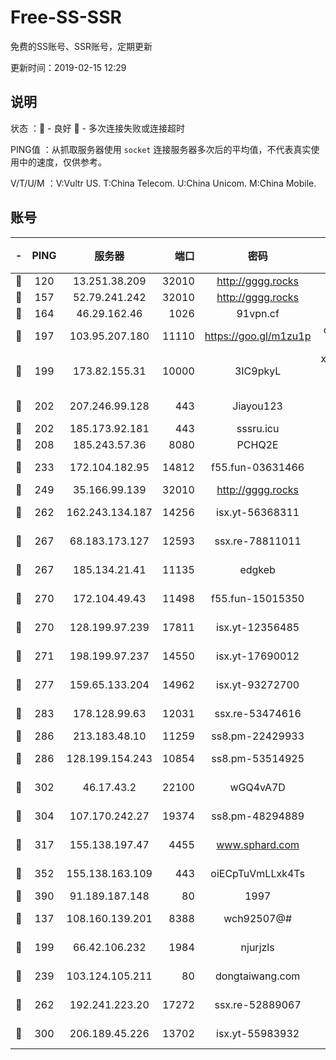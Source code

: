 # Free-SS-SSR

免费的SS账号、SSR账号，定期更新

更新时间：2019-02-15 12:29

## 说明

状态     ：🙂 - 良好 🙁 - 多次连接失败或连接超时

PING值   ：从抓取服务器使用 `socket` 连接服务器多次后的平均值，不代表真实使用中的速度，仅供参考。

V/T/U/M  ：V:Vultr US. T:China Telecom. U:China Unicom. M:China Mobile.

## 账号

|-|PING|服务器|端口|密码|加密方式|区域|V/T/U/M|
|:----:|:----:|:-----:|-----:|:----:|:----:|:----:|:----:|
|🙂|120|13.251.38.209|32010|http://gggg.rocks|chacha20|SG|10↑/10↑/10↑/10↑|
|🙂|157|52.79.241.242|32010|http://gggg.rocks|chacha20|KR|10↑/9↑/8↓/10↑|
|🙂|164|46.29.162.46|1026|91vpn.cf|rc4-md5|RU|8↑/10↑/8↑/10↑|
|🙂|197|103.95.207.180|11110|https://goo.gl/m1zu1p|chacha20-ietf|US|8↑/10↑/9↑/9↑|
|🙂|199|173.82.155.31|10000|3IC9pkyL|xchacha20-ietf-poly1305|US|5↑/4↑/3↑/4↑|
|🙂|202|207.246.99.128|443|Jiayou123|aes-256-cfb|US|9↑/10↑/10↑/10↑|
|🙂|202|185.173.92.181|443|sssru.icu|rc4-md5|RU|10↑/10↑/10↑/10↑|
|🙂|208|185.243.57.36|8080|PCHQ2E|rc4-md5|US|10↑/10↑/10↑/10↑|
|🙂|233|172.104.182.95|14812|f55.fun-03631466|aes-256-cfb|SG|10↑/10↑/9↑/10↑|
|🙂|249|35.166.99.139|32010|http://gggg.rocks|chacha20|US|9↑/9↑/8↑/9↑|
|🙂|262|162.243.134.187|14256|isx.yt-56368311|aes-256-cfb|US|9↑/9↑/9↑/9↑|
|🙂|267|68.183.173.127|12593|ssx.re-78811011|aes-256-cfb|US|7↑/6↑/6↑/6↑|
|🙂|267|185.134.21.41|11135|edgkeb|aes-256-cfb|GB|10↑/10↑/10↑/10↑|
|🙂|270|172.104.49.43|11498|f55.fun-15015350|aes-256-cfb|SG|7↑/6↑/6↑/6↑|
|🙂|270|128.199.97.239|17811|isx.yt-12356485|aes-256-cfb|SG|9↑/9↑/9↑/9↑|
|🙂|271|198.199.97.237|14550|isx.yt-17690012|aes-256-cfb|US|9↑/9↑/9↑/9↑|
|🙂|277|159.65.133.204|14962|isx.yt-93272700|aes-256-cfb|SG|9↑/9↑/9↑/9↑|
|🙂|283|178.128.99.63|12031|ssx.re-53474616|aes-256-cfb|SG|7↑/6↑/6↑/6↑|
|🙂|286|213.183.48.10|11259|ss8.pm-22429933|rc4-md5|RU|7↑/6↑/6↑/6↑|
|🙂|286|128.199.154.243|10854|ss8.pm-53514925|aes-256-cfb|SG|10↑/10↑/9↑/10↑|
|🙂|302|46.17.43.2|22100|wGQ4vA7D|aes-256-gcm|RU|7↑/10↑/10↑/10↑|
|🙂|304|107.170.242.27|19374|ss8.pm-48294889|aes-256-cfb|US|7↑/6↑/6↑/6↑|
|🙂|317|155.138.197.47|4455|www.sphard.com|aes-256-cfb|US|10↑/10↑/10↑/10↑|
|🙂|352|155.138.163.109|443|oiECpTuVmLLxk4Ts|aes-256-cfb|US|9↑/10↑/10↑/10↑|
|🙂|390|91.189.187.148|80|1997|chacha20|US|10↑/10↑/10↑/10↑|
|🙂|137|108.160.139.201|8388|wch92507@#|aes-256-cfb|JP|8↑/10↑/10↑/10↑|
|🙂|199|66.42.106.232|1984|njurjzls|aes-256-cfb|US|10↑/10↑/10↑/10↑|
|🙂|239|103.124.105.211|80|dongtaiwang.com|aes-256-cfb|US|10↑/10↑/10↑/10↑|
|🙂|262|192.241.223.20|17272|ssx.re-52889067|aes-256-cfb|US|7↑/6↑/6↑/6↑|
|🙂|300|206.189.45.226|13702|isx.yt-55983932|aes-256-cfb|SG|9↑/9↑/9↑/9↑|
